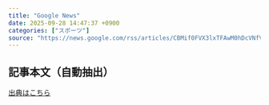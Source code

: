 ```yaml
---
title: "Google News"
date: 2025-09-28 14:47:37 +0900
categories: ["スポーツ"]
source: "https://news.google.com/rss/articles/CBMif0FVX3lxTFAwM0hDcVNfV2oySm42Q09yWk9hSnpmM2xzd2Z0bUVOamxEVTBrMGk3ZWwxZ3dGNUZoSHljQ0sxSU9hT2oxRVJaSXhlMmZKX0liUmlIYnI1OHI4blYzRTBDOU1DWlJOMk1SY0U1QnB2RFJjSjBPNE5oUjhPNFlUaVk?oc=5"
---
```


## 記事本文（自動抽出）
<body class="y0K44d EA71Tc" id="readabilityBody"></body>

[出典はこちら](https://news.google.com/rss/articles/CBMif0FVX3lxTFAwM0hDcVNfV2oySm42Q09yWk9hSnpmM2xzd2Z0bUVOamxEVTBrMGk3ZWwxZ3dGNUZoSHljQ0sxSU9hT2oxRVJaSXhlMmZKX0liUmlIYnI1OHI4blYzRTBDOU1DWlJOMk1SY0U1QnB2RFJjSjBPNE5oUjhPNFlUaVk?oc=5)
